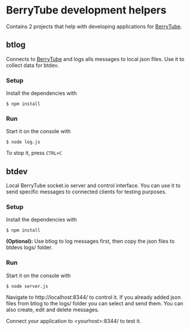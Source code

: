 # BerryTube development helpers

Contains 2 projects that help with developing applications for [BerryTube](http://berrytube.tv).

## btlog

Connects to [BerryTube](http://berrytube.tv) and logs alls messages to local json files. Use it to collect data for btdev.

### Setup

Install the dependencies with 

```
$ npm install
```

### Run

Start it on the console with

```
$ node log.js
```

To stop it, press `CTRL+C`

## btdev

Local BerryTube socket.io server and control interface. You can use it to send specific messages to connected clients for testing purposes.

### Setup

Install the dependencies with

```
$ npm install
```

**(Optional):** Use btlog to log messages first, then copy the json files to btdevs logs/ folder.

### Run

Start it on the console with

```
$ node server.js
```

Navigate to http://localhost:8344/ to control it. If you already added json files from btlog to the logs/ folder you can select and send them. You can also create, edit and delete messages.

Connect your application to \<yourhost\>:8344/ to test it.

